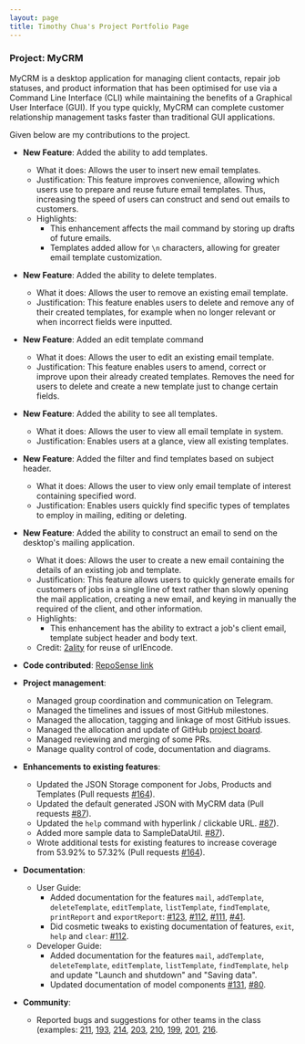 ```yaml
---
layout: page
title: Timothy Chua's Project Portfolio Page
---
```


### Project: MyCRM

MyCRM is a desktop application for managing client contacts, repair job statuses, and product information that has 
been optimised for use via a Command Line Interface (CLI) while maintaining the benefits of a Graphical User 
Interface (GUI). If you type quickly, MyCRM can complete customer relationship management tasks faster than 
traditional GUI applications.  

Given below are my contributions to the project.

* **New Feature**: Added the ability to add templates.
    * What it does: Allows the user to insert new email templates.
    * Justification: This feature improves convenience, allowing which users use to prepare and reuse future email 
      templates. Thus, increasing the speed of users can construct and send out emails to customers.
    * Highlights:
      * This enhancement affects the mail command by storing up drafts of future emails.
      * Templates added allow for `\n` characters, allowing for greater email template customization.

* **New Feature**: Added the ability to delete templates.
  * What it does: Allows the user to remove an existing email template.
  * Justification: This feature enables users to delete and remove any of their created templates, for example when 
    no longer relevant or when incorrect fields were inputted.
  
* **New Feature**: Added an edit template command
  * What it does: Allows the user to edit an existing email template.
  * Justification: This feature enables users to amend, correct or improve upon their already created templates. 
    Removes the need for users to delete and create a new template just to change certain fields.

* **New Feature**: Added the ability to see all templates.
  * What it does: Allows the user to view all email template in system.
  * Justification: Enables users at a glance, view all existing templates.

* **New Feature**: Added the filter and find templates based on subject header.
  * What it does: Allows the user to view only email template of interest containing specified word.
  * Justification: Enables users quickly find specific types of templates to employ in mailing, editing or deleting.

* **New Feature**: Added the ability to construct an email to send on the desktop's mailing application.
  * What it does: Allows the user to create a new email containing the details of an existing job and template.
  * Justification: This feature allows users to quickly generate emails for customers of jobs in a single line of 
    text rather than slowly opening the mail application, creating a new email, and keying in manually the required 
    of the client, and other information.
  * Highlights:
    * This enhancement has the ability to extract a job's client email, template subject header and body text.
  * Credit: [2ality](https://2ality.com/2010/12/simple-way-of-sending-emails-in-java.html) for reuse of urlEncode.
  
* **Code contributed**: [RepoSense link](https://nus-cs2103-ay2122s1.github.io/tp-dashboard/?search=ooawagaeri&sort=groupTitle&sortWithin=title&timeframe=commit&mergegroup=&groupSelect=groupByRepos&breakdown=true&checkedFileTypes=docs~functional-code~test-code~other&since=2021-09-17&tabOpen=true&tabType=zoom&tabAuthor=ooawagaeri&tabRepo=AY2122S1-CS2103-T14-3%2Ftp%5Bmaster%5D&authorshipIsMergeGroup=false&authorshipFileTypes=docs~functional-code~test-code&authorshipIsBinaryFileTypeChecked=false&zA=ooawagaeri&zR=AY2122S1-CS2103-T14-3%2Ftp%5Bmaster%5D&zACS=220.43386537126995&zS=2021-09-17&zFS=&zU=2021-11-04&zMG=false&zFTF=commit&zFGS=groupByRepos&zFR=false&until=2021-11-04)

* **Project management**:
    * Managed group coordination and communication on Telegram.
    * Managed the timelines and issues of most GitHub milestones.
    * Managed the allocation, tagging and linkage of most GitHub issues.
    * Managed the allocation and update of GitHub [project board](https://github.com/AY2122S1-CS2103-T14-3/tp/projects/1).
    * Managed reviewing and merging of some PRs.
    * Manage quality control of code, documentation and diagrams.

* **Enhancements to existing features**:
    * Updated the JSON Storage component for Jobs, Products and Templates (Pull requests
      [#164](https://github.com/AY2122S1-CS2103-T14-3/tp/pull/164)).
    * Updated the default generated JSON with MyCRM data (Pull requests
      [#87](https://github.com/AY2122S1-CS2103-T14-3/tp/pull/87)).
    * Updated the `help` command with hyperlink / clickable URL.
      [#87](https://github.com/AY2122S1-CS2103-T14-3/tp/pull/87)).
    * Added more sample data to SampleDataUtil.
      [#87](https://github.com/AY2122S1-CS2103-T14-3/tp/pull/87)).
    * Wrote additional tests for existing features to increase coverage from 53.92% to 57.32% (Pull requests
      [#164](https://github.com/AY2122S1-CS2103-T14-3/tp/pull/164)).

* **Documentation**:
    * User Guide:
        * Added documentation for the features `mail`, `addTemplate`, `deleteTemplate`, `editTemplate`, 
          `listTemplate`, `findTemplate`, `printReport` and `exportReport`:
          [#123](https://github.com/AY2122S1-CS2103-T14-3/tp/pull/123),
          [#112](https://github.com/AY2122S1-CS2103-T14-3/tp/pull/112),
          [#111](https://github.com/AY2122S1-CS2103-T14-3/tp/pull/111),
          [#41](https://github.com/AY2122S1-CS2103-T14-3/tp/pull/41).
        * Did cosmetic tweaks to existing documentation of features, `exit`, `help` and `clear`:
          [#112](https://github.com/AY2122S1-CS2103-T14-3/tp/pull/112).
    * Developer Guide:
        * Added documentation for the features `mail`, `addTemplate`, `deleteTemplate`, `editTemplate`,
          `listTemplate`, `findTemplate`, `help` and update "Launch and shutdown" and "Saving data".
        * Updated documentation of model components [#131](https://github.com/AY2122S1-CS2103-T14-3/tp/pull/131), [#80](https://github.com/AY2122S1-CS2103-T14-3/tp/pull/80).

* **Community**:
    * Reported bugs and suggestions for other teams in the class (examples:
      [211](https://github.com/AY2122S1-CS2103-W14-1/tp/issues/211), [193](https://github.com/AY2122S1-CS2103-W14-1/tp/issues/193),
      [214](https://github.com/AY2122S1-CS2103-W14-1/tp/issues/214), [203](https://github.com/AY2122S1-CS2103-W14-1/tp/issues/203),
      [210](https://github.com/AY2122S1-CS2103-W14-1/tp/issues/210), [199](https://github.com/AY2122S1-CS2103-W14-1/tp/issues/199),
      [201](https://github.com/AY2122S1-CS2103-W14-1/tp/issues/201), [216](https://github.com/AY2122S1-CS2103-W14-1/tp/issues/216).
